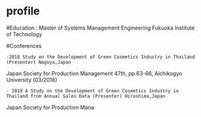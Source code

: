 # profile
 
  #Education : Master of Systems Management Engineering Fukuoka Institute of Technology

  #Conferences
    
    -2018 Study on the Development of Green Cosmetics Industry in Thailand (Presenter) Nagoya,Japan
Japan Society for Production Management 47th, pp.63-66,
Aichikogyo University (03/2018)
    
    - 2019 A Study on the Development of Green Cosmetics Industry in Thailand from Annual Sales Data (Presenter) Hiroshima,Japan
Japan Society for Production Mana

